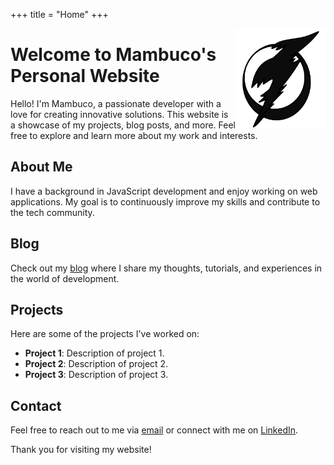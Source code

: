 +++
title = "Home"
+++

<img src="assets/avatar.png" align="right" width="144" alt="Avatar">

# Welcome to Mambuco's Personal Website

Hello! I'm Mambuco, a passionate developer with a love for creating innovative solutions. This website is a showcase of my projects, blog posts, and more. Feel free to explore and learn more about my work and interests.

## About Me

I have a background in JavaScript development and enjoy working on web applications. My goal is to continuously improve my skills and contribute to the tech community.

## Blog

Check out my [blog](@/blog/_index.md) where I share my thoughts, tutorials, and experiences in the world of development.

## Projects

Here are some of the projects I've worked on:
- **Project 1**: Description of project 1.
- **Project 2**: Description of project 2.
- **Project 3**: Description of project 3.

## Contact

Feel free to reach out to me via [email](mailto:your-email@example.com) or connect with me on [LinkedIn](https://www.linkedin.com).

Thank you for visiting my website!